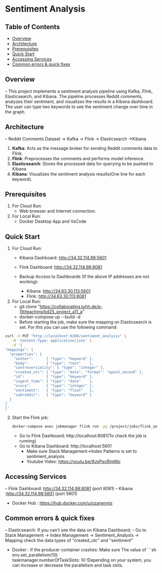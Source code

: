 # Sentiment Analysis

## Table of Contents

-   [Overview](#overview)
-   [Architecture](#architecture)
-   [Prerequisites](#prerequisites)
-   [Quick Start](#quick-start)
-   [Accessing Services](#accessing-services)
-   [Common errors & quick fixes](#common-errors--quick-fixes)

## Overview

– This project implements a sentiment analysis pipeline using Kafka, Flink, Elasticsearch, and Kibana. The pipeline processes Reddit comments, analyzes their sentiment, and visualizes the results in a Kibana dashboard. The user can type two keywords to see the sentiment change over time in the graph.

## Architecture

– Reddit Comments Dataset -> Kafka -> Flink -> Elasticsearch ->Kibana

1. **Kafka**: Acts as the message broker for sending Reddit comments data to Flink.
2. **Flink**: Preprocesses the comments and performs model inference.
3. **Elasticsearch**: Stores the processed data for querying to be pushed to Kibana
4. **Kibana**: Visualizes the sentiment analysis results(One line for each keyword).

## Prerequisites

1. For Cloud Run:
    - Web browser and Internet connection.
2. For Local Run:
    - Docker Desktop App and VsCode

## Quick Start
1. For Cloud Run:
    - Kibana Dashboard: http://34.32.114.98:5601
    - Flink Dashboard: http://34.32.114.98:8081

    - Backup Access to Dashboards (If the above IP addresses are not working):
        - Kibana: http://34.63.30.113:5601
        - Flink: http://34.63.30.113:8081
2. For Local Run:
    - git clone "https://collaborating.tuhh.de/e-19/teaching/bd25_project_a11_a"
    - docker-compose up --build -d
    - Before starting the job, make sure the mapping on Elasticsearch is set. For this you can use the following command:
  ```bash
curl -X PUT "http://localhost:9200/sentiment_analysis" \
     -H 'Content-Type: application/json' \
     -d '{
  "mappings": {
    "properties": {
      "author":      { "type": "keyword" },
      "body":        { "type": "text"    },
      "controversiality": { "type": "integer" },
      "created_utc": { "type": "date", "format": "epoch_second" },
      "id":          { "type": "keyword" },
      "ingest_time": { "type": "date"    },
      "score":       { "type": "integer" },
      "sentiment":   { "type": "float"   },
      "subreddit":   { "type": "keyword" }
    }
  }
}'
  ```

2. Start the Flink job:
    ```bash
    docker-compose exec jobmanager flink run -py /project/jobs/flink_sentiment_job_es.py --detached
    ```
    - Go to Flink Dashboard: http://localhost:8081(To check the job is running)
    - Go to Kibana Dashboard: http://localhost:5601
        - Make sure Stack Management->Index Patterns is set to sentiment_analysis
        - Youtube Video: https://youtu.be/9JsPqcRjmWo
## Accessing Services

– Flink Dashboard: http://34.32.114.98:8081 (port 8081)
– Kibana :http://34.32.114.98:5601 (port 5601)
- Docker Hub : https://hub.docker.com/u/ozanermis

## Common errors & quick fixes  
– Elasticsearch: If you can't see the data on Kibana Dashboard;
    - Go to Stack Management -> Index Management -> Sentiment_Analysis -> Mapping check the data 
    types of "created_utc" and "sentiment"
- Docker : If the producer container crashes: Make sure The value of ```sh
env.set_parallelism(10)  
taskmanager.numberOfTaskSlots: 10 
!Depending on your system, you can increase or decrease the parallelism and task slots.


